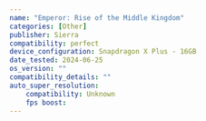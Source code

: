```yaml
---
name: "Emperor: Rise of the Middle Kingdom"
categories: [Other]
publisher: Sierra
compatibility: perfect
device_configuration: Snapdragon X Plus - 16GB
date_tested: 2024-06-25
os_version: ""
compatibility_details: ""
auto_super_resolution:
    compatibility: Unknown
    fps boost: 
---
```

